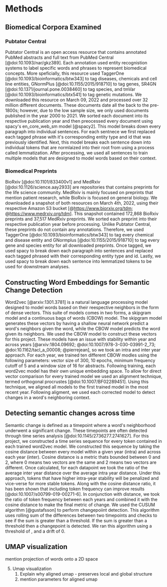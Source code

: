 # Methods

## Biomedical Corpora Examined

### Pubtator Central

Pubtator Central is an open access resource that contains annotated PubMed abstracts and full text from PubMed Central [@doi:10.1093/nar/gkz389].
Each annotation used entity recognistion systems to label specific words and phrases to represent biomedical concepts.
More speficially, this resource used TaggerOne [@doi:10.1093/bioinformatics/btw343] to tag diseases, chemicals and cell line entities, GNormPlus [@doi:10.1155/2015/918710] to tag 
genes, SR4GN [@doi:10.1371/journal.pone.0038460] to tag species, and tmVar [@doi:10.1093/bioinformatics/btx541] to tag genetic mutations.
We downloaded this resource on March 09, 2022 and processed over 32 million different documents.
These documents date all the back to the pre-1800s; however, due to the low sample size, we only used documents published in the year 2000 to 2021.
We sorted each document into its respective publication year and then preocessed every document using spacy's en_core_web_sm model [@spacy2].
This model breaks down every paragraph into individual sentences.
For each sentnece we first replaced each tagged phrase with it's corresponding entity type and id that was previously identified.
Next, this model breaks each sentence down into individual tokens that are normlaized into their root from using a process called lemmatization.
After processing, we used all sentences to train multiple models that are designed to model words based on their context.

### Biomedical Preprints

BioRxiv [@doi:10.1101/833400v1] and MedRxiv [@doi:10.1126/science.aay2933] are repositories that contains preprints for the life science community.
MedRxiv is mainly focused on preprints that mention patient research, while BioRxiv is focused on general biology.
We downloaded a snapshot of both resources on March 4th, 2022, using their respective Amazon S3 bucket [@https://www.biorxiv.org/tdm; @https://www.medrxiv.org/tdm].
This snapshot contained 172,868 BioRxiv preprints and 37,517 MedRxiv preprints.
We sorted each preprint into their respective publication year  before processing.
Unlike Pubtator Central, these preprints do not contain any annotations.
Therefore, we used TaggerOne [@doi:10.1093/bioinformatics/btw343] to tag every chemical and disease entity and GNormplus [@doi:10.1155/2015/918710] to tag every gene and species entity for all downloaded preprints.
Once tagged, we used spacy to break down each paragraph into sentences and replaced each tagged phrased with their corresponding entity type and id.
Lastly, we used spacy to break down each sentence into lemmatized tokens to be used for downstream analyses.

## Constructing Word Embeddings for Semantic Change Detection

Word2vec [@arxiv:1301.3781] is a natural language processing model designed to model words based on their reespective neighbors in the form of dense vectors.
This suite of models comes in two forms, a skipgram model and a continuous bags of words (CBOW) model.
The skipgram model generates these vectors by having a shallow neural network predict a word's neighbors given the word, while the CBOW model predicts the word given its neighbors.
We used the CBOW model to construct these vectors for this project.
These models have an issue with stability within year and across years [@arxiv:1804.09692; @doi:10.1007/978-3-030-03991-2_73; @doi:10.1162/tacl_a_00008; @pierrejean], so we took an intra and inter year approach.
For each year, we trained ten different CBOW modles using the following parameters: vector size of 300, 10 epochs, minimum frequency cutoff of 5 and a window size of 16 for abstracts.
Following training, each word2vec model has their own unique embedding space.
To allow for direct vector comparison for every trained model we used an alignment technique, termed orthogonal procrustes [@doi:10.1007/BF02289451].
Using this technique, we aligned all models to the first trained model in the most recent year.
Following aligment, we used each corrected model to detect changes in a word's neighboring context. 

## Detecting semantic changes across time

Semantic change is defined as a timepoint where a word's neighborhood underwent a significant change. 
These timepoints are often detected through time series analysis [@doi:10.1145/2736277.2741627].
For this project, we constructed a time series sequence for every token contained in each trained word2vec model.
We constructed this sequence by taking the cosine distance between every model within a given year (intra) and across each year (inter).
Cosine distance is a metric thats bounded between 0 and 2, where 0 means two vectors are the same and 2 means two vectors are different.
Once calculated, for each datapoint we took the ratio of the average inter year distance over  the average intra year distance.
Under this approach, tokens that have higher intra-year stability will be penalized and vice-verse for more stable tokens.
Along with the cosine distance ratio, it has been shown that including token frequency can improve results [@doi:10.1007/s00799-019-00271-6].
In conjunction with distance, we took the ratio of token frequency between each years and combined it with the cosine distance to make the final metric of change.
We used the CUSUM algorithm [@gustafsson] to perform changepoiint detection.
This algorithm uses rolling sum of the differences between two timepoints and checks to see if the sum is greater than a threshold.
If the sum is greater than a threshold then a changepoint is detected.
We ran this algorithm using a threshold of <insert threshold here when finished>, and a drift of 0.


## UMAP visualization

mention projection of words onto a 2D space

5. Umap visualization
   1. Explain why aligned umap - preserves local and global structure
   2. mention parameters for aligned umap
